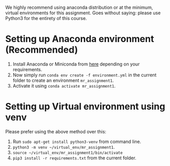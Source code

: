  We highly recommend using anaconda distribution or at the minimum, virtual environments for this assignment. Goes without saying: please use Python3 for the entirety of this course.

# Setting up Anaconda environment (Recommended)
1. Install Anaconda or Miniconda from [here](https://docs.conda.io/projects/conda/en/latest/user-guide/install/linux.html) depending on your requirements.
2. Now simply run `conda env create -f environment.yml` in the current folder to create an environment `mr_assignment1`.
3. Activate it using `conda activate mr_assignment1`.

# Setting up Virtual environment using venv
Please prefer using the above method over this:
1. Run `sudo apt-get install python3-venv` from command line.
2. `python3 -m venv ~/virtual_env/mr_assignment1`.
3. `source ~/virtual_env/mr_assignment1/bin/activate`
4. `pip3 install -r requirements.txt` from the current folder.
